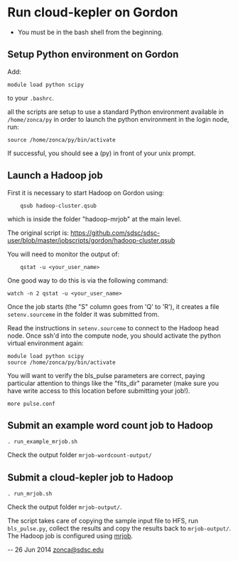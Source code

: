 Run cloud-kepler on Gordon
==========================

- You must be in the bash shell from the beginning.

## Setup Python environment on Gordon

Add:

    module load python scipy

to your `.bashrc`.

all the scripts are setup to use a standard Python environment available in `/home/zonca/py`
in order to launch the python environment in the login node,
run:

    source /home/zonca/py/bin/activate
    
If successful, you should see a (py) in front of your unix prompt.

## Launch a Hadoop job

First it is necessary to start Hadoop on Gordon using:

```
    qsub hadoop-cluster.qsub

```
which is inside the folder "hadoop-mrjob" at the main level.

The original script is: <https://github.com/sdsc/sdsc-user/blob/master/jobscripts/gordon/hadoop-cluster.qsub>

You will need to monitor the output of:

```
    qstat -u <your_user_name>
```

One good way to do this is via the following command:

    watch -n 2 qstat -u <your_user_name>

Once the job starts (the "S" column goes from 'Q' to 'R'), it creates a file `setenv.sourceme` in the folder it was submitted from.

Read the instructions in `setenv.sourceme` to connect to the Hadoop head node.  Once ssh'd into the compute node, you should activate the python virtual environment again:

    module load python scipy
    source /home/zonca/py/bin/activate

You will want to verify the bls_pulse parameters are correct, paying particular attention to things like the "fits_dir" parameter (make sure you have write access to this location before submitting your job!).
    
    more pulse.conf

## Submit an example word count job to Hadoop

    . run_example_mrjob.sh

Check the output folder `mrjob-wordcount-output/`

## Submit a cloud-kepler job to Hadoop

    . run_mrjob.sh

Check the output folder `mrjob-output/`.

The script takes care of copying the sample input file to HFS, run `bls_pulse.py`,
collect the results and copy the results back to `mrjob-output/`.
The Hadoop job is configured using [mrjob](http://pythonhosted.org/mrjob/).

--
26 Jun 2014 zonca@sdsc.edu
